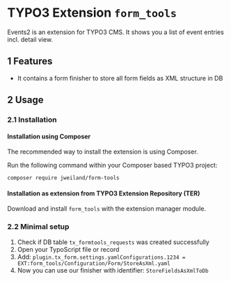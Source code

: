 # TYPO3 Extension `form_tools`

Events2 is an extension for TYPO3 CMS. It shows you a list of event entries incl.
detail view.

## 1 Features

* It contains a form finisher to store all form fields as XML structure in DB

## 2 Usage

### 2.1 Installation

#### Installation using Composer

The recommended way to install the extension is using Composer.

Run the following command within your Composer based TYPO3 project:

```
composer require jweiland/form-tools
```

#### Installation as extension from TYPO3 Extension Repository (TER)

Download and install `form_tools` with the extension manager module.

### 2.2 Minimal setup

1) Check if DB table `tx_formtools_requests` was created successfully
2) Open your TypoScript file or record
3) Add: `plugin.tx_form.settings.yamlConfigurations.1234 = EXT:form_tools/Configuration/Form/StoreAsXml.yaml`
4) Now you can use our finisher with identifier: `StoreFieldsAsXmlToDb`
